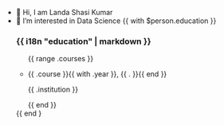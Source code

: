 - 👋 Hi, I am Landa Shasi Kumar
- 👀 I’m interested in Data Science
      {{ with $person.education }}
      <div class="col-md-7">
        <h3>{{ i18n "education" | markdown }}</h3>
        <ul class="ul-edu fa-ul">
          {{ range .courses }}
          <li>
            <i class="fa-li fas fa-graduation-cap"></i>
            <div class="description">
              <p class="course">{{ .course }}{{ with .year }}, {{ . }}{{ end }}</p>
              <p class="institution">{{ .institution }}</p>
            </div>
          </li>
          {{ end }}
        </ul>
      </div>
      {{ end }

<!---
LSK30/LSK30 is a ✨ special ✨ repository because its `README.md` (this file) appears on your GitHub profile.
You can click the Preview link to take a look at your changes.
--->
